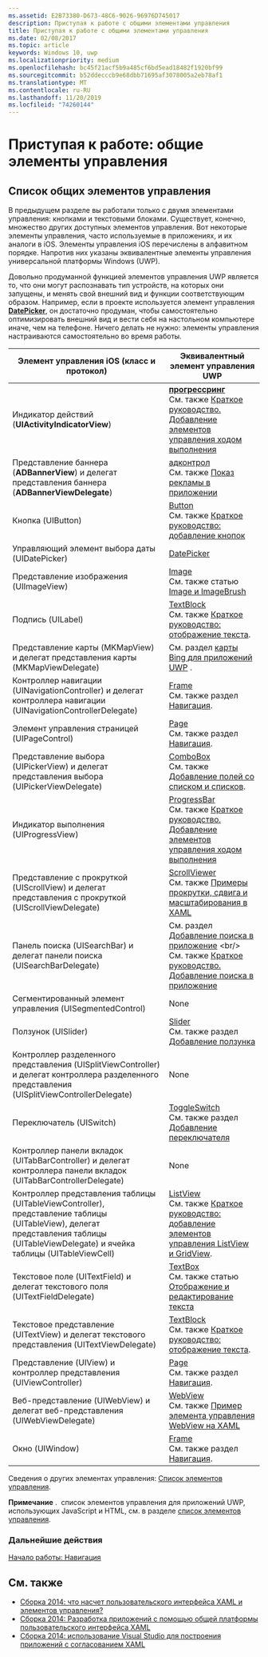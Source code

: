 ```yaml
---
ms.assetid: E2B73380-D673-48C6-9026-96976D745017
description: Приступая к работе с общими элементами управления
title: Приступая к работе с общими элементами управления
ms.date: 02/08/2017
ms.topic: article
keywords: Windows 10, uwp
ms.localizationpriority: medium
ms.openlocfilehash: bc45f21acf5b9a485cf6bd5ead18482f1920bf99
ms.sourcegitcommit: b52ddecccb9e68dbb71695af3078005a2eb78af1
ms.translationtype: MT
ms.contentlocale: ru-RU
ms.lasthandoff: 11/20/2019
ms.locfileid: "74260144"
---
```

# <a name="getting-started-common-controls"></a>Приступая к работе: общие элементы управления


## <a name="common-controls-list"></a>Список общих элементов управления

В предыдущем разделе вы работали только с двумя элементами управления: кнопками и текстовыми блоками. Существует, конечно, множество других доступных элементов управления. Вот некоторые элементы управления, часто используемые в приложениях, и их аналоги в iOS. Элементы управления iOS перечислены в алфавитном порядке. Напротив них указаны эквивалентные элементы управления универсальной платформы Windows (UWP).

Довольно продуманной функцией элементов управления UWP является то, что они могут распознавать тип устройств, на которых они запущены, и менять свой внешний вид и функции соответствующим образом. Например, если в проекте используется элемент управления [**DatePicker**](https://docs.microsoft.com/previous-versions/windows/apps/br211681(v=win.10)), он достаточно продуман, чтобы самостоятельно оптимизировать внешний вид и вести себя на настольном компьютере иначе, чем на телефоне. Ничего делать не нужно: элементы управления настраиваются самостоятельно во время работы.

| Элемент управления iOS (класс и протокол) | Эквивалентный элемент управления UWP |
|------------------------------|--------------------------------------|
| Индикатор действий (**UIActivityIndicatorView**) | [**прогрессринг**](https://docs.microsoft.com/uwp/api/Windows.UI.Xaml.Controls.ProgressRing) <br/> См. также [Краткое руководство. Добавление элементов управления ходом выполнения](https://docs.microsoft.com/previous-versions/windows/apps/hh780651(v=win.10)) |
| Представление баннера (**ADBannerView**) и делегат представления баннера (**ADBannerViewDelegate**) | [адконтрол](https://docs.microsoft.com/uwp/api/microsoft.advertising.winrt.ui.adcontrol) <br/> См. также [Показ рекламы в приложении](../monetize/display-ads-in-your-app.md) |
| Кнопка (UIButton) | [Button](https://docs.microsoft.com/uwp/api/Windows.UI.Xaml.Controls.Button) <br/> См. также [Краткое руководство: добавление кнопок](https://docs.microsoft.com/previous-versions/windows/apps/jj153346(v=win.10)) |
| Управляющий элемент выбора даты (UIDatePicker) | [DatePicker](https://docs.microsoft.com/previous-versions/windows/apps/br211681(v=win.10)) |
| Представление изображения (UIImageView) | [Image](https://docs.microsoft.com/uwp/api/Windows.UI.Xaml.Controls.Image) <br/> См. также статью [Image и ImageBrush](https://docs.microsoft.com/windows/uwp/controls-and-patterns/images-imagebrushes) |
| Подпись (UILabel) | [TextBlock](https://docs.microsoft.com/uwp/api/Windows.UI.Xaml.Controls.TextBlock) <br/> См. также [Краткое руководство: отображение текста](https://docs.microsoft.com/previous-versions/windows/apps/hh700392(v=win.10)). |
| Представление карты (MKMapView) и делегат представления карты (MKMapViewDelegate) | См. раздел [карты Bing для приложений UWP](https://msdn.microsoft.com/library/hh846481) . |
| Контроллер навигации (UINavigationController) и делегат контроллера навигации (UINavigationControllerDelegate) | [Frame](https://docs.microsoft.com/uwp/api/Windows.UI.Xaml.Controls.Frame) <br/> См. также раздел [Навигация](https://docs.microsoft.com/windows/uwp/layout/navigation-basics). |
| Элемент управления страницей (UIPageControl) | [Page](https://docs.microsoft.com/uwp/api/Windows.UI.Xaml.Controls.Page) <br/> См. также раздел [Навигация](https://docs.microsoft.com/windows/uwp/layout/navigation-basics). |
| Представление выбора (UIPickerView) и делегат представления выбора (UIPickerViewDelegate) | [ComboBox](https://docs.microsoft.com/uwp/api/Windows.UI.Xaml.Controls.ComboBox) <br/> См. также [Добавление полей со списком и списков](https://docs.microsoft.com/previous-versions/windows/apps/hh780616(v=win.10)). |
| Индикатор выполнения (UIProgressView) | [ProgressBar](https://docs.microsoft.com/uwp/api/Windows.UI.Xaml.Controls.ProgressBar) <br/> См. также [Краткое руководство. Добавление элементов управления ходом выполнения](https://docs.microsoft.com/previous-versions/windows/apps/hh780651(v=win.10)) |
| Представление с прокруткой (UIScrollView) и делегат представления с прокруткой (UIScrollViewDelegate) | [ScrollViewer](https://docs.microsoft.com/uwp/api/Windows.UI.Xaml.Controls.ScrollViewer) <br/>  См. также [Примеры прокрутки, сдвига и масштабирования в XAML](https://code.msdn.microsoft.com/windowsapps/xaml-scrollviewer-pan-and-949d29e9) |
| Панель поиска (UISearchBar) и делегат панели поиска (UISearchBarDelegate) | См. раздел [Добавление поиска в приложение](https://docs.microsoft.com/previous-versions/windows/apps/jj130767(v=win.10)) <br/>  См. также [Краткое руководство. Добавление поиска в приложение](https://docs.microsoft.com/previous-versions/windows/apps/hh868180(v=win.10)) |
| Сегментированный элемент управления (UISegmentedControl) | None |
| Ползунок (UISlider) | [Slider](https://docs.microsoft.com/uwp/api/Windows.UI.Xaml.Controls.Slider) <br/>  См. также раздел [Добавление ползунка](https://docs.microsoft.com/previous-versions/windows/apps/hh868197(v=win.10)) |
| Контроллер разделенного представления (UISplitViewController) и делегат контроллера разделенного представления (UISplitViewControllerDelegate) | None |
| Переключатель (UISwitch) | [ToggleSwitch](https://docs.microsoft.com/uwp/api/Windows.UI.Xaml.Controls.ToggleSwitch) <br/>  См. также раздел [Добавление переключателя](https://docs.microsoft.com/previous-versions/windows/apps/hh868198(v=win.10)) |
| Контроллер панели вкладок (UITabBarController) и делегат контроллера панели вкладок (UITabBarControllerDelegate) | None |
| Контроллер представления таблицы (UITableViewController), представление таблицы (UITableView), делегат представления таблицы (UITableViewDelegate) и ячейка таблицы (UITableViewCell) | [ListView](https://docs.microsoft.com/uwp/api/Windows.UI.Xaml.Controls.ListView) <br/>  См. также [Краткое руководство: добавление элементов управления ListView и GridView](https://docs.microsoft.com/previous-versions/windows/apps/hh780650(v=win.10)). |
| Текстовое поле (UITextField) и делегат текстового поля (UITextFieldDelegate) | [TextBox](https://docs.microsoft.com/uwp/api/Windows.UI.Xaml.Controls.TextBox) <br/>  См. также статью [Отображение и редактирование текста](https://docs.microsoft.com/windows/uwp/design/controls-and-patterns/text-controls) |
| Текстовое представление (UITextView) и делегат текстового представления (UITextViewDelegate) | [TextBlock](https://docs.microsoft.com/uwp/api/Windows.UI.Xaml.Controls.TextBlock) <br/>  См. также [Краткое руководство: отображение текста](https://docs.microsoft.com/previous-versions/windows/apps/hh700392(v=win.10)). |
| Представление (UIView) и контроллер представления (UIViewController) | [Page](https://docs.microsoft.com/uwp/api/Windows.UI.Xaml.Controls.Page) <br/>  См. также раздел [Навигация](https://docs.microsoft.com/windows/uwp/layout/navigation-basics). |
| Веб-представление (UIWebView) и делегат веб-представления (UIWebViewDelegate) | [WebView](https://docs.microsoft.com/uwp/api/Windows.UI.Xaml.Controls.WebView) <br/>  См. также [Пример элемента управления WebView на XAML](https://code.msdn.microsoft.com/windowsapps/XAML-WebView-control-sample-58ad63f7) |
| Окно (UIWindow) | [Frame](https://docs.microsoft.com/uwp/api/Windows.UI.Xaml.Controls.Frame) <br/>  См. также раздел [Навигация](https://docs.microsoft.com/windows/uwp/layout/navigation-basics). |

Сведения о других элементах управления: [Список элементов управления](https://docs.microsoft.com/windows/uwp/design/controls-and-patterns/).

**Примечание** .  список элементов управления для приложений UWP, использующих JavaScript и HTML, см. в разделе [список элементов управления](https://docs.microsoft.com/previous-versions/windows/apps/hh465453(v=win.10)).

### <a name="next-step"></a>Дальнейшие действия

[Начало работы: Навигация](getting-started-navigation.md)

## <a name="related-topics"></a>См. также

* [Сборка 2014: что насчет пользовательского интерфейса XAML и элементов управления?](https://channel9.msdn.com/Events/Build/2014/2-516)
* [Сборка 2014: Разработка приложений с помощью общей платформы пользовательского интерфейса XAML](https://channel9.msdn.com/Events/Build/2014/2-507)
* [Сборка 2014: использование Visual Studio для построения приложений с согласованием XAML](https://channel9.msdn.com/Events/Build/2014/3-591)
